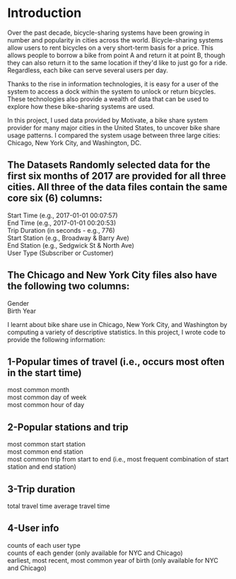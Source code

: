 Introduction
===============
Over the past decade, bicycle-sharing systems have been growing in number and popularity in cities across the world. Bicycle-sharing systems allow users to rent bicycles on a very short-term basis for a price. This allows people to borrow a bike from point A and return it at point B, though they can also return it to the same location if they'd like to just go for a ride. Regardless, each bike can serve several users per day.<br>

Thanks to the rise in information technologies, it is easy for a user of the system to access a dock within the system to unlock or return bicycles. These technologies also provide a wealth of data that can be used to explore how these bike-sharing systems are used.<br>

In this project, I used data provided by Motivate, a bike share system provider for many major cities in the United States, to uncover bike share usage patterns. I compared the system usage between three large cities: Chicago, New York City, and Washington, DC.<br>

The Datasets Randomly selected data for the first six months of 2017 are provided for all three cities. All three of the data files contain the same core six (6) columns:<br>
------------------------------------------------------------------------------------------------------------------------------------------------------------------------------
Start Time (e.g., 2017-01-01 00:07:57)<br>
End Time (e.g., 2017-01-01 00:20:53)<br>
Trip Duration (in seconds - e.g., 776)<br>
Start Station (e.g., Broadway & Barry Ave)<br>
End Station (e.g., Sedgwick St & North Ave)<br>
User Type (Subscriber or Customer)<br>

The Chicago and New York City files also have the following two columns: <br>
----------------------------------------------------------------------------

Gender<br>
Birth Year<br>

I learnt about bike share use in Chicago, New York City, and Washington by computing a variety of descriptive statistics. In this project, I wrote code to provide the following information:

1-Popular times of travel (i.e., occurs most often in the start time)
----------------------------------------------------------------------

most common month<br>
most common day of week<br>
most common hour of day<br>


2-Popular stations and trip
----------------------------------------------------------------------
most common start station<br>
most common end station<br>
most common trip from start to end (i.e., most frequent combination of start station and end station)<br>

3-Trip duration
------------------

total travel time average travel time

4-User info
------------

counts of each user type<br>
counts of each gender (only available for NYC and Chicago)<br>
earliest, most recent, most common year of birth (only available for NYC and Chicago)<br>

